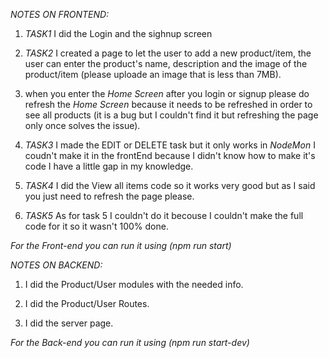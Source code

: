 *NOTES ON FRONTEND:*
1) *TASK1* I did the Login and the sighnup screen 

2) *TASK2* I created a page to let the user to add a new product/item, the user can 
    enter the product's name, description and the image of the product/item (please uploade an image that is less than 7MB).

3) when you enter the *Home Screen* after you login or signup please do refresh the *Home Screen* because it needs to be refreshed in order to see all products (it is a bug but I couldn't find it but refreshing the page only once solves the issue).

4) *TASK3* I made the EDIT or DELETE task but it only works in *NodeMon* I coudn't make it in the frontEnd because I didn't know how to make it's code I have a little gap in my knowledge.

5) *TASK4* I did the View all items code so it works very good but as I said you just need to refresh the page please.

6) *TASK5* As for task 5 I couldn't do it becouse I couldn't make the full code for it so it wasn't 100% done.

*For the Front-end you can run it using (npm run start)*


*NOTES ON BACKEND:*
1) I did the Product/User modules with the needed info.

2) I did the Product/User Routes.

3) I did the server page.


*For the Back-end you can run it using (npm run start-dev)*


